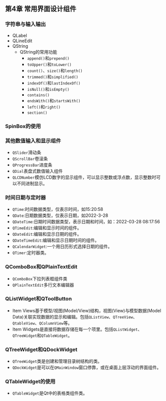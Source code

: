 ## 第4章 常用界面设计组件
### 字符串与输入输出
- QLabel
- QLineEdit
- QString
	- QString的常用功能
		- `append()`和`prepend()`
		- `toUpper()`和`toLower()`
		- `count()`、`size()`和`length()`
		- `trimmed()`和`simplified()`
		- `indexOf()`和`lastIndexOf()`
		- `isNull()`和`isEmpty()`
		- `contains()`
		- `endsWith()`和`startsWith()`
		- `left()`和`right()`
		- `section()`
### SpinBox的使用
### 其他数值输入和显示组件
- `QSlider`滑动条
- `QScrollBar`卷滚条
- `QProgressBar`进度条
- `QDial`表盘式数值输入组件
- `QLCDNumber`模仿LCD数字的显示组件，可以显示整数或浮点数，显示整数时可以不同进制显示。
### 时间日期与定时器
- `QTime`:时间数据类型，仅表示时间，如15:20:58
- `QDate`:日期数据类型，仅表示日期，如2022-3-28
- `QDateTime`:日期时间数据类型，表示日期和时间，如：2022-03-28 08:17:56
- `QTimeEdit`:编辑和显示时间的组件。
- `QDateEdit`:编辑和显示日期的组件。
- `QDateTimeEdit`:编辑和显示日期时间的组件。
- `QCalendarWidget`:一个用日历形式选择日期的组件。
- `QTimer`:定时器类。
### QComboBox和QPlainTextEdit
- `QComboBox`下拉列表框组件类
- `QPlainTextEdit`多行文本编辑器
### QListWidget和QToolButton
- Item Views基于模型/视图(Model/View)结构，视图(View)与模型数据(Model Data)关联实现数据的显示和编辑。包括`QListView`、`QTreeView`、`QtableView`、`QColumnView`等。
- Item Widgets是直接将数据存储在每一个项里。包括`QListWidget`、`QTreeWidget`和`QTableWidget`。
### QTreeWidget和QDockWidget
- `QTreeWidget`类是创建和管理目录树结构的类。
- `QDockWidget`是可以在`QMainWindow`窗口停靠，或在桌面上层浮动的界面组件。
### QTableWidget的使用
- `QTableWidget`是Qt中的表格类组件类。